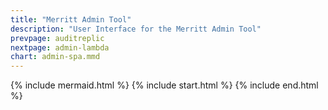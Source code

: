 ```yaml
---
title: "Merritt Admin Tool"
description: "User Interface for the Merritt Admin Tool"
prevpage: auditreplic
nextpage: admin-lambda
chart: admin-spa.mmd
---
```


{% include mermaid.html %}
{% include start.html %}
{% include end.html %}